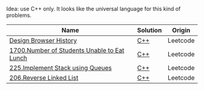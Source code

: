 Idea: use C++ only. It looks like the universal language for this kind of problems.

| Name                                                                                                                 | Solution                                                                   | Origin   |
| -------------------------------------------------------------------------------------------------------------------- | -------------------------------------------------------------------------- | -------- |
| [Design Browser History](https://leetcode.com/problems/design-browser-history)                                       | [C++](/problems/leetcode/1472_design_browser_history.cpp)                  | Leetcode |
| [1700.Number of Students Unable to Eat Lunch](https://leetcode.com/problems/number-of-students-unable-to-eat-lunch/) | [C++](/problems/leetcode/1700_number_of_students_unable_to_eath_lunch.cpp) | Leetcode |
| [225.Implement Stack using Queues](https://leetcode.com/problems/implement-stack-using-queues/)                      | [C++](/problems/leetcode/225_implement_stack_using_queues.cpp)             | Leetcode |
| [206.Reverse Linked List](https://leetcode.com/problems/reverse-linked-list)                                         | [C++](/problems/leetcode/206_reverse_linked_list.cpp)                      | Leetcode |
